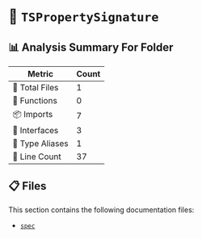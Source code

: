 # 📁 `TSPropertySignature`

## 📊 Analysis Summary For Folder

| Metric | Count |
|--------|-------|
| 📁 Total Files | 1 |
| 🔧 Functions | 0 |
| 📦 Imports | 7 |
| 📐 Interfaces | 3 |
| 📑 Type Aliases | 1 |
| 🔢 Line Count | 37 |


## 📋 Files

This section contains the following documentation files:

- [`spec`](./spec.md)